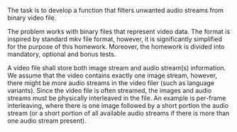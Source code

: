 The task is to develop a function that filters unwanted audio streams from binary video file.

The problem works with binary files that represent video data. The format is inspired by standard mkv file format, however, it is significantly simplified for the purpose of this homework. Moreover, the homework is divided into mandatory, optional and bonus tests.

A video file shall store both image stream and audio stream(s) information. We assume that the video contains exactly one image stream, however, there might be more audio streams in the video filer (such as language variants). Since the video file is often streamed, the images and audio streams must be physically interleaved in the file. An example is per-frame interleaving, where there is one image followed by a short portion the audio stream (or a short portion of all available audio streams if there is more than one audio stream present).